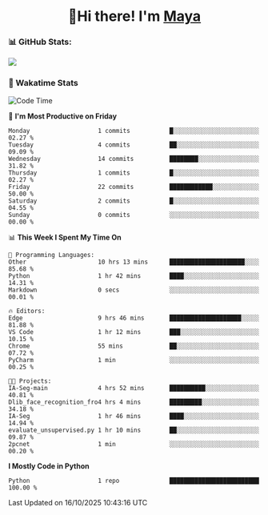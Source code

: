  <h1 align="center">👋Hi there! I'm <a href="https://liumyblog.cn">Maya</a></h1>

### 📊 GitHub Stats:
<p href="https://github.com/anuraghazra/github-readme-stats">
<img align="left" src="https://github-readme-stats.vercel.app/api?username=liumy-lay&show_icons=true&title_color=ffffff&icon_color=ffffff&text_color=ffffff&bg_color=D80835&hide_title=true" />
</p>
<br clear="left"/>

### 🚀 Wakatime Stats
<!--START_SECTION:waka-->
![Code Time](http://img.shields.io/badge/Code%20Time-230%20hrs-blue)

📅 **I'm Most Productive on Friday** 

```text
Monday                   1 commits           █░░░░░░░░░░░░░░░░░░░░░░░░   02.27 % 
Tuesday                  4 commits           ██░░░░░░░░░░░░░░░░░░░░░░░   09.09 % 
Wednesday                14 commits          ████████░░░░░░░░░░░░░░░░░   31.82 % 
Thursday                 1 commits           █░░░░░░░░░░░░░░░░░░░░░░░░   02.27 % 
Friday                   22 commits          ████████████░░░░░░░░░░░░░   50.00 % 
Saturday                 2 commits           █░░░░░░░░░░░░░░░░░░░░░░░░   04.55 % 
Sunday                   0 commits           ░░░░░░░░░░░░░░░░░░░░░░░░░   00.00 % 
```


📊 **This Week I Spent My Time On** 

```text
💬 Programming Languages: 
Other                    10 hrs 13 mins      █████████████████████░░░░   85.68 % 
Python                   1 hr 42 mins        ████░░░░░░░░░░░░░░░░░░░░░   14.31 % 
Markdown                 0 secs              ░░░░░░░░░░░░░░░░░░░░░░░░░   00.01 % 

🔥 Editors: 
Edge                     9 hrs 46 mins       ████████████████████░░░░░   81.88 % 
VS Code                  1 hr 12 mins        ███░░░░░░░░░░░░░░░░░░░░░░   10.15 % 
Chrome                   55 mins             ██░░░░░░░░░░░░░░░░░░░░░░░   07.72 % 
PyCharm                  1 min               ░░░░░░░░░░░░░░░░░░░░░░░░░   00.25 % 

🐱‍💻 Projects: 
IA-Seg-main              4 hrs 52 mins       ██████████░░░░░░░░░░░░░░░   40.81 % 
Dlib_face_recognition_fro4 hrs 4 mins        █████████░░░░░░░░░░░░░░░░   34.18 % 
IA-Seg                   1 hr 46 mins        ████░░░░░░░░░░░░░░░░░░░░░   14.94 % 
evaluate_unsupervised.py 1 hr 10 mins        ██░░░░░░░░░░░░░░░░░░░░░░░   09.87 % 
2pcnet                   1 min               ░░░░░░░░░░░░░░░░░░░░░░░░░   00.20 % 
```

**I Mostly Code in Python** 

```text
Python                   1 repo              █████████████████████████   100.00 % 
```




 Last Updated on 16/10/2025 10:43:16 UTC
<!--END_SECTION:waka-->

